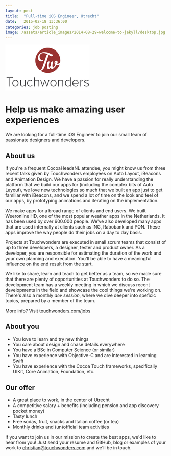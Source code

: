 ```yaml
---
layout: post
title:  "Full-time iOS Engineer, Utrecht"
date:   2015-02-18 13:36:00
categories: job posting
image: /assets/article_images/2014-08-29-welcome-to-jekyll/desktop.jpg
---
```


![](/assets/article_images/2015-02-18-iOS-engineer-touchwonders/TW-vacature.png)

# Help us make amazing user experiences

We are looking for a full-time iOS Engineer to join our small team of passionate designers and developers.

## About us

If you're a frequent CocoaHeadsNL attendee, you might know us from three recent talks given by Touchwonders employees on Auto Layout, iBeacons and Animation Design. We have a passion for really understanding the platform that we build our apps for (including the complex bits of Auto Layout), we love new technologies so much that we built [an app](http://elevate.touchwonders.com/) just to get familiar with iBeacons, and we spend a lot of time on the look and feel of our apps, by prototyping animations and iterating on the implementation.

We make apps for a broad range of clients and end users. We built Weeronline HD, one of the most popular weather apps in the Netherlands. It has been used by over 600.000 people. We've also developed many apps that are used internally at clients such as ING, Rabobank and PON. These apps improve the way people do their jobs on a day to day basis.

Projects at Touchwonders are executed in small scrum teams that consist of up to three developers, a designer, tester and product owner. As a developer, you are responsible for estimating the duration of the work and your own planning and execution. You'll be able to have a meaningful influence on the end result from the start.

We like to share, learn and teach to get better as a team, so we made sure that there are plenty of opportunities at Touchwonders to do so. The development team has a weekly meeting in which we discuss recent developments in the field and showcase the cool things we're working on. There's also a monthly *dev session*, where we dive deeper into speficic topics, prepared by a member of the team.

More info? Visit [touchwonders.com/jobs](http://www.touchwonders.com/jobs)

## About you
* You love to learn and try new things
* You care about design and chase details everywhere
* You have a BSc in Computer Science (or similar)
* You have experience with Objective-C and are interested in learning Swift
* You have experience with the Cocoa Touch frameworks, specifically UIKit, Core Animation, Foundation, etc.

## Our offer
* A great place to work, in the center of Utrecht
* A competitive salary + benefits (including pension and app discovery pocket money)
* Tasty lunch
* Free sodas, fruit, snacks and Italian coffee (or tea)
* Monthly drinks and (un)official team activities

If you want to join us in our mission to create the best apps, we'd like to hear from you! Just send your resume and GitHub, blog or examples of your work to christian@touchwonders.com and we'll be in touch.